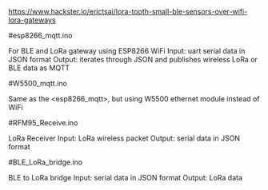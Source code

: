
https://www.hackster.io/erictsai/lora-tooth-small-ble-sensors-over-wifi-lora-gateways


#esp8266_mqtt.ino

For BLE and LoRa gateway using ESP8266 WiFi
Input:  uart serial data in JSON format
Output:  iterates through JSON and publishes wireless LoRa or BLE data as MQTT


#W5500_mqtt.ino

Same as the <esp8266_mqtt>, but using W5500 ethernet module instead of WiFi

#RFM95_Receive.ino

LoRa Receiver
Input:  LoRa wireless packet
Output:  serial data in JSON format


#BLE_LoRa_bridge.ino

BLE to LoRa bridge
Input:  serial data in JSON format
Output:  LoRa data
